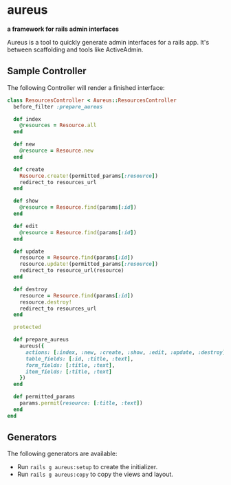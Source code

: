 # aureus

**a framework for rails admin interfaces**

Aureus is a tool to quickly generate admin interfaces for a rails app.
It's between scaffolding and tools like ActiveAdmin.

## Sample Controller

The following Controller will render a finished interface:

```ruby
class ResourcesController < Aureus::ResourcesController
  before_filter :prepare_aureus

  def index
    @resources = Resource.all
  end

  def new
    @resource = Resource.new
  end

  def create
    Resource.create!(permitted_params[:resource])
    redirect_to resources_url
  end

  def show
    @resource = Resource.find(params[:id])
  end

  def edit
    @resource = Resource.find(params[:id])
  end

  def update
    resource = Resource.find(params[:id])
    resource.update!(permitted_params[:resource])
    redirect_to resource_url(resource)
  end

  def destroy
    resource = Resource.find(params[:id])
    resource.destroy!
    redirect_to resources_url
  end

  protected

  def prepare_aureus
    aureus({
      actions: [:index, :new, :create, :show, :edit, :update, :destroy],
      table_fields: [:id, :title, :text],
      form_fields: [:title, :text],
      item_fields: [:title, :text]
    })
  end

  def permitted_params
    params.permit(resource: [:title, :text])
  end
end
```

## Generators

The following generators are available:

* Run `rails g aureus:setup` to create the initializer.
* Run `rails g aureus:copy` to copy the views and layout.

